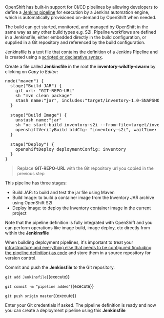 OpenShift has built-in support for CI/CD pipelines by allowing developers to define
a [Jenkins pipeline](https://jenkins.io/solutions/pipeline/) for execution by a Jenkins
automation engine, which is automatically provisioned on-demand by OpenShift when needed.

The build can get started, monitored, and managed by OpenShift in
the same way as any other build types e.g. S2I. Pipeline workflows are defined in
a Jenkinsfile, either embedded directly in the build configuration, or supplied in
a Git repository and referenced by the build configuration.

Jenkinsfile is a text file that contains the definition of a Jenkins Pipeline
and is created using a [scripted or declarative syntax](https://jenkins.io/doc/book/pipeline/syntax/).

Create a file called **Jenkinsfile** in the root the **inventory-wildfly-swarm** by clicking on
 *Copy to Editor*:

<pre class="file" data-filename="./inventory-wildfly-swarm/Jenkinsfile" data-target="replace">
node("maven") {
  stage("Build JAR") {
    git url: "GIT-REPO-URL"
    sh "mvn clean package"
    stash name:"jar", includes:"target/inventory-1.0-SNAPSHOT-swarm.jar"
  }

  stage("Build Image") {
    unstash name:"jar"
    sh "oc start-build inventory-s2i --from-file=target/inventory-1.0-SNAPSHOT-swarm.jar"
    openshiftVerifyBuild bldCfg: "inventory-s2i", waitTime: '20', waitUnit: 'min'
  }

  stage("Deploy") {
    openshiftDeploy deploymentConfig: inventory
  }
}
</pre>

> Replace **GIT-REPO-URL** with the Git repository url you copied in the previous step

This pipeline has three stages:

* Build JAR: to build and test the jar file using Maven
* Build Image: to build a container image from the Inventory JAR archive using OpenShift S2I
* Deploy Image: to deploy the Inventory container image in the current project

Note that the pipeline definition is fully integrated with OpenShift and you can
perform operations like image build, image deploy, etc directly from within the **Jenkinsfile**

When building deployment pipelines, it's important to treat your [infrastructure and everything else that needs to be configured (including the pipeline definition) as code](https://martinfowler.com/bliki/InfrastructureAsCode.html)
and store them in a source repository for version control.

Commit and push the **Jenkinsfile** to the Git repository.

```git add Jenkinsfile```{{execute}}

```git commit -m "pipeline added"```{{execute}}

```git push origin master```{{execute}}

Enter your Git credentials if asked. The pipeline definition is 
ready and now you can create a deployment pipeline using
this **Jenkinsfile**
